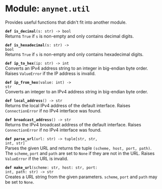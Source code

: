 
# Module: <code>anynet.util</code>

Provides useful functions that didn't fit into another module.

<code>**def is_decimal**(s: str) -> bool</code><br>
<span class="docs">Returns `True` if `s` is non-empty and only contains decimal digits.</span>

<code>**def is_hexadecimal**(s: str) -> bool</code><br>
<span class="docs">Returns `True` if `s` is non-empty and only contains hexadecimal digits.</span>

<code>**def ip_to_hex**(ip: str) -> int</code><br>
<span class="docs">Converts an IPv4 address string to an integer in big-endian byte order. Raises `ValueError` if the IP address is invalid.</span>

<code>**def ip_from_hex**(value: int) -> str</code><br>
<span class="docs">Converts an integer to an IPv4 address string in big-endian byte order.</span>

<code>**def local_address**() -> str</code><br>
<span class="docs">Returns the local IPv4 address of the default interface. Raises `ConnectionError` if no IPv4 interface was found.</span>

<code>**def broadcast_address**() -> str</code><br>
<span class="docs">Returns the IPv4 broadcast address of the default interface. Raises `ConnectionError` if no IPv4 interface was found.</span>

<code>**def parse_url**(url: str) -> tuple[str, str, int, str]</code><br>
<span class="docs">Parses the given URL and returns the tuple `(scheme, host, port, path)`. The `scheme`, `port` and `path` are set to `None` if they are not in the URL. Raises `ValueError` if the URL is invalid.</span>

<code>**def make_url**(scheme: str, host: str, port: int, path: str) -> str</code><br>
<span class="docs">Creates a URL string from the given parameters. `scheme`, `port` and `path` may be set to `None`.</span>

